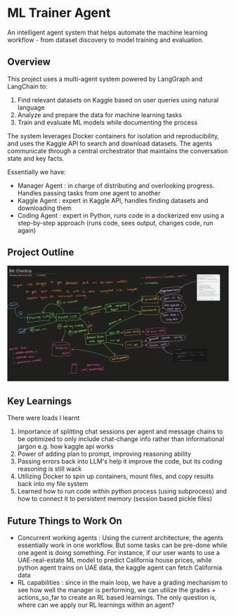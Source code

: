 
# ML Trainer Agent

An intelligent agent system that helps automate the machine learning workflow - from dataset discovery to model training and evaluation.

## Overview

This project uses a multi-agent system powered by LangGraph and LangChain to:

1. Find relevant datasets on Kaggle based on user queries using natural language
2. Analyze and prepare the data for machine learning tasks
3. Train and evaluate ML models while documenting the process

The system leverages Docker containers for isolation and reproducibility, and uses the Kaggle API to search and download datasets. The agents communicate through a central orchestrator that maintains the conversation state and key facts.

Essentially we have:
- Manager Agent : in charge of distributing and overlooking progress. Handles passing tasks from one agent to another
- Kaggle Agent : expert in Kaggle API, handles finding datasets and downloading them
- Coding Agent : expert in Python, runs code in a dockerized env using a step-by-step approach (runs code, sees output, changes code, run again)

## Project Outline

![Project Outline](https://github.com/NawidT/ml_trainer_agent/blob/main/project_outline.png)


## Key Learnings

There were loads I learnt 

1. Importance of splitting chat sessions per agent and message chains to be optimized to only include chat-change info rather than informational jargon e.g. how kaggle api works
2. Power of adding plan to prompt, improving reasoning ability
3. Passing errors back into LLM's help it improve the code, but its coding reasoning is still wack
4. Utilizing Docker to spin up containers, mount files, and copy results back into my file system
5. Learned how to run code within python process (using subprocess) and how to connect it to persistent memory (session based pickle files)

## Future Things to Work On

- Concurrent working agents : Using the current architecture, the agents essentially work in one workflow. But some tasks can be pre-done while one agent is doing something. For instance, if our user wants to use a UAE-real-estate ML model to predict California house prices, while python agent trains on UAE data, the kaggle agent can fetch California data
- RL capabilities : since in the main loop, we have a grading mechanism to see how well the manager is performing, we can utilize the grades + actions_so_far to create an RL based learnings. The only question is, where can we apply our RL learnings within an agent? 
